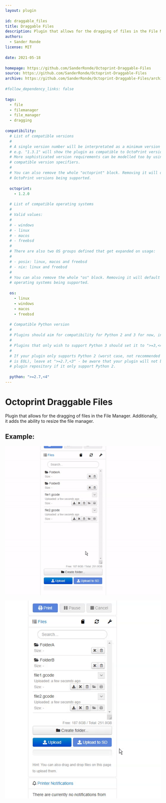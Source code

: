 ```yaml
---
layout: plugin

id: draggable_files
title: Draggable Files
description: Plugin that allows for the dragging of files in the File Manager
authors:
  - Sander Ronde
license: MIT

date: 2021-05-18

homepage: https://github.com/SanderRonde/Octoprint-Draggable-Files
source: https://github.com/SanderRonde/Octoprint-Draggable-Files
archive: https://github.com/SanderRonde/Octoprint-Draggable-Files/archive/main.zip

#follow_dependency_links: false

tags:
  - file
  - filemanager
  - file_manager
  - dragging

compatibility:
  # List of compatible versions
  #
  # A single version number will be interpretated as a minimum version requirement,
  # e.g. "1.3.1" will show the plugin as compatible to OctoPrint versions 1.3.1 and up.
  # More sophisticated version requirements can be modelled too by using PEP440
  # compatible version specifiers.
  #
  # You can also remove the whole "octoprint" block. Removing it will default to all
  # OctoPrint versions being supported.

  octoprint:
    - 1.2.0

  # List of compatible operating systems
  #
  # Valid values:
  #
  # - windows
  # - linux
  # - macos
  # - freebsd
  #
  # There are also two OS groups defined that get expanded on usage:
  #
  # - posix: linux, macos and freebsd
  # - nix: linux and freebsd
  #
  # You can also remove the whole "os" block. Removing it will default to all
  # operating systems being supported.

  os:
    - linux
    - windows
    - macos
    - freebsd

  # Compatible Python version
  #
  # Plugins should aim for compatibility for Python 2 and 3 for now, in which case the value should be ">=2.7,<4".
  #
  # Plugins that only wish to support Python 3 should set it to ">=3,<4".
  #
  # If your plugin only supports Python 2 (worst case, not recommended for newly developed plugins since Python 2
  # is EOL), leave at ">=2.7,<3" - be aware that your plugin will not be allowed to register on the
  # plugin repository if it only support Python 2.

  python: ">=2.7,<4"
---
```


# Octoprint Draggable Files

Plugin that allows for the dragging of files in the File Manager. Additionally, it adds the ability to resize the file manager.

## Example:

![Dragging files or folders](/assets/img/plugins/draggable_files/dragging.gif)

![Resizing the file manager](/assets/img/plugins/draggable_files/resizing.gif)
